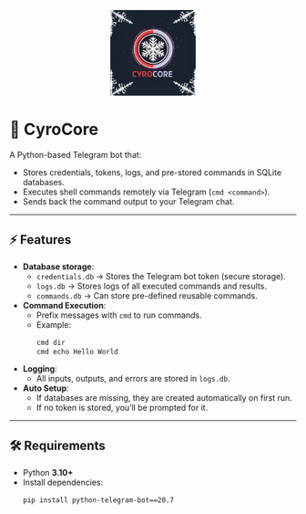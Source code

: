 

<p align="center">
  <img src="https://raw.githubusercontent.com/rhshourav/CyroCore/CyroBranch/img/cyroCroeLogo_git.png" alt="CyroCore Logo" width="150"/>
</p>

# 🤖 CyroCore

A Python-based Telegram bot that:
- Stores credentials, tokens, logs, and pre-stored commands in SQLite databases.  
- Executes shell commands remotely via Telegram (`cmd <command>`).  
- Sends back the command output to your Telegram chat.  

---

## ⚡ Features
- **Database storage**:
  - `credentials.db` → Stores the Telegram bot token (secure storage).  
  - `logs.db` → Stores logs of all executed commands and results.  
  - `commands.db` → Can store pre-defined reusable commands.  
- **Command Execution**:  
  - Prefix messages with `cmd` to run commands.  
  - Example:  
    ```
    cmd dir
    cmd echo Hello World
    ```
- **Logging**:  
  - All inputs, outputs, and errors are stored in `logs.db`.  
- **Auto Setup**:  
  - If databases are missing, they are created automatically on first run.  
  - If no token is stored, you’ll be prompted for it.

---

## 🛠 Requirements
- Python **3.10+**
- Install dependencies:
  ```bash
  pip install python-telegram-bot==20.7
